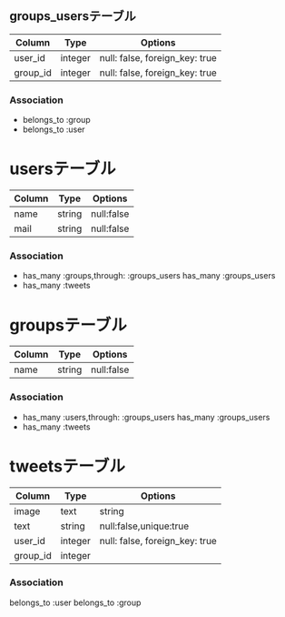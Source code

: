 ## groups_usersテーブル

|Column|Type|Options|
|------|----|-------|
|user_id|integer|null: false, foreign_key: true|
|group_id|integer|null: false, foreign_key: true|

### Association
- belongs_to :group
- belongs_to :user



# usersテーブル

|Column|Type|Options|
|------|----|-------|
|name|string|null:false|
|mail|string|null:false|




### Association
- has_many :groups,through: :groups_users
  has_many :groups_users
- has_many :tweets
  

# groupsテーブル

|Column|Type|Options|
|------|----|-------|
|name|string|null:false|

### Association
- has_many :users,through: :groups_users
  has_many :groups_users
- has_many :tweets
  




# tweetsテーブル

|Column|Type|Options|
|------|----|-------|
|image|text|string|
|text|string|null:false,unique:true|
|user_id|integer|null: false, foreign_key: true|
|group_id|integer|

### Association
  belongs_to  :user
  belongs_to :group





